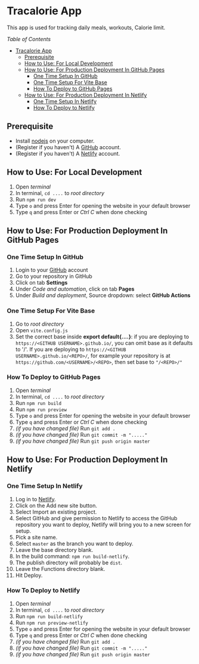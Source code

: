 # Tracalorie App

This app is used for tracking daily meals, workouts, Calorie limit.

_Table of Contents_

- [Tracalorie App](#tracalorie-app)
  - [Prerequisite](#prerequisite)
  - [How to Use: For Local Development](#how-to-use-for-local-development)
  - [How to Use: For Production Deployment In GitHub Pages](#how-to-use-for-production-deployment-in-github-pages)
    - [One Time Setup In GitHub](#one-time-setup-in-github)
    - [One Time Setup For Vite Base](#one-time-setup-for-vite-base)
    - [How To Deploy to GitHub Pages](#how-to-deploy-to-github-pages)
  - [How to Use: For Production Deployment In Netlify](#how-to-use-for-production-deployment-in-netlify)
    - [One Time Setup In Netlify](#one-time-setup-in-netlify)
    - [How To Deploy to Netlify](#how-to-deploy-to-netlify)

## Prerequisite

- Install [nodejs](https://nodejs.org/) on your computer.
- (Register if you haven't) A [GitHub](https://github.com/) account.
- (Register if you haven't) A [Netlify](https://www.netlify.com/) account.

## How to Use: For Local Development

1. Open _terminal_
2. In terminal, `cd ....` to _root directory_
3. Run `npm run dev`
4. Type `o` and press Enter for opening the website in your default browser
5. Type `q` and press Enter or _Ctrl C_ when done checking

## How to Use: For Production Deployment In GitHub Pages

### One Time Setup In GitHub

1. Login to your [GitHub](https://github.com/) account
2. Go to your repository in GitHub
3. Click on tab **Settings**
4. Under _Code and automation_, click on tab **Pages**
5. Under _Build and deployment_, Source dropdown: select **GitHub Actions**

### One Time Setup For Vite Base

1. Go to _root directory_
2. Open `vite.config.js`
3. Set the correct base inside **export default{....}**: if you are deploying to `https://<GITHUB USERNAME>.github.io/`, you can omit base as it defaults to '/'. If you are deploying to `https://<GITHUB USERNAME>.github.io/<REPO>/`, for example your repository is at `https://github.com/<USERNAME>/<REPO>`, then set base to `"/<REPO>/"`

### How To Deploy to GitHub Pages

1. Open _terminal_
2. In terminal, `cd ....` to _root directory_
3. Run `npm run build`
4. Run `npm run preview`
5. Type `o` and press Enter for opening the website in your default browser
6. Type `q` and press Enter or _Ctrl C_ when done checking
7. _(if you have changed file)_ Run `git add .`
8. _(if you have changed file)_ Run `git commit -m "....."`
9. _(if you have changed file)_ Run `git push origin master`

## How to Use: For Production Deployment In Netlify

### One Time Setup In Netlify

1. Log in to [Netlify](https://app.netlify.com/login).
2. Click on the Add new site button.
3. Select Import an existing project.
4. Select GitHub and give permission to Netlify to access the GitHub repository you want to deploy, Netlify will bring you to a new screen for setup.
5. Pick a site name.
6. Select `master` as the branch you want to deploy.
7. Leave the base directory blank.
8. In the build command: `npm run build-netlify`.
9. The publish directory will probably be `dist`.
10. Leave the Functions directory blank.
11. Hit Deploy.

### How To Deploy to Netlify

1. Open _terminal_
2. In terminal, `cd ....` to _root directory_
3. Run `npm run build-netlify`
4. Run `npm run preview-netlify`
5. Type `o` and press Enter for opening the website in your default browser
6. Type `q` and press Enter or _Ctrl C_ when done checking
7. _(if you have changed file)_ Run `git add .`
8. _(if you have changed file)_ Run `git commit -m "....."`
9. _(if you have changed file)_ Run `git push origin master`
